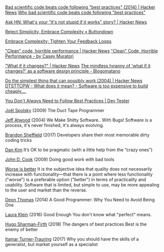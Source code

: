 
[Bad scientific code beats code following "best practices" (2014) | Hacker News](https://news.ycombinator.com/item?id=38872325)
[Why bad scientific code beats code following "best practices"](https://yosefk.com/blog/why-bad-scientific-code-beats-code-following-best-practices.html)

[Ask HN: What's your "it's not stupid if it works" story? | Hacker News](https://news.ycombinator.com/item?id=38733282)

[Reject Simplicity, Embrace Complexity • Buttondown](https://buttondown.email/hillelwayne/archive/reject-simplicity-embrace-complexity)

[Embrace Complexity; Tighten Your Feedback Loops](https://old.reddit.com/r/programming/comments/156cp10/embrace_complexity_tighten_your_feedback_loops/)

["Clean" code, horrible performance | Hacker News](https://news.ycombinator.com/item?id=34966137)
["Clean" Code, Horrible Performance - by Casey Muratori](https://www.computerenhance.com/p/clean-code-horrible-performance)

["What if it changes?" | Hacker News](https://news.ycombinator.com/item?id=31472997)
[The mindless tyranny of 'what if it changes?' as a software design principle - Blogomatano](https://chriskiehl.com/article/the-tyranny-of-what-if-it-changes)

[Do the simplest thing that can possibly work (2004) | Hacker News](https://news.ycombinator.com/item?id=34967685)
[DTSTTCPW - What does it mean? - Software is too expensive to build cheaply….](https://twasink.net/2004/03/30/dtsttcpw-what-does-it-mean/)

[You Don't Always Need to Follow Best Practices | Dev Tester](https://dev-tester.com/you-dont-always-need-to-follow-best-practices)

[Joël Spolsky](https://www.joelonsoftware.com/2009/09/23/the-duct-tape-programmer/)
(2009) The Duct Tape Programmer

[Jeff Atwood](https://blog.codinghorror.com/we-make-shitty-software-with-bugs/)
(2004) We Make Shitty Software.. With Bugs!
Software is a process, it's never finished, it's always evolving.

[Brandon Sheffield](https://www.gamasutra.com/view/news/310570/Developers_share_their_most_memorable_dirty_coding_tricks.php)
(2017) Developers share their most memorable dirty coding tricks

[Dan Kim](https://m.signalvnoise.com/its-ok-to-be-pragmatic-with-a-little-help-from-the-crazy-ones-461f7773a176)
It’s OK to be pragmatic (with a little help from the “crazy ones”)

[John D. Cook](https://www.johndcook.com/blog/2009/12/16/good-work-with-bad-tools/)
(2009) Doing good work with bad tools

[Worse is better](https://en.wikipedia.org/wiki/Worse_is_better)
It is the subjective idea that quality does not necessarily increase with functionality—that there is a point where less functionality ("worse") is a preferable option ("better") in terms of practicality and usability. Software that is limited, but simple to use, may be more appealing to the user and market than the reverse.

[Deon Thomas](https://www.thoughtworks.com/insights/blog/good-programer-avoid-being-one)
(2014) A Good Programmer: Why You Need to Avoid Being One

[Laura Klein](https://www.usersknow.com/blog/2016/5/23/good-enough)
(2016) Good Enough
You don't know what "perfect" means.

[Hugo Sharman-Firth](https://blog.hugo.codes/2018/08/the-dangers-of-best-practices.html)
(2018) The dangers of best practices
Best is the enemy of better

[Itamar Turner-Trauring](https://codewithoutrules.com/2017/01/19/specialist-vs-generalist/)
(2017) Why you should have the skills of a generalist, but market yourself as a specialist
